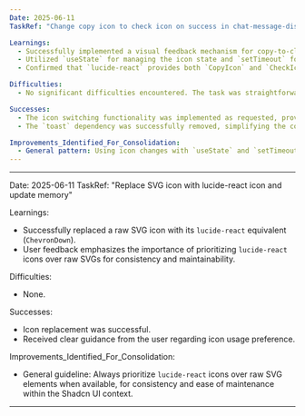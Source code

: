 ```yaml
---
Date: 2025-06-11
TaskRef: "Change copy icon to check icon on success in chat-message-display.tsx"

Learnings:
  - Successfully implemented a visual feedback mechanism for copy-to-clipboard functionality by switching icons instead of using toast notifications.
  - Utilized `useState` for managing the icon state and `setTimeout` for reverting the icon after a delay.
  - Confirmed that `lucide-react` provides both `CopyIcon` and `CheckIcon`.

Difficulties:
  - No significant difficulties encountered. The task was straightforward.

Successes:
  - The icon switching functionality was implemented as requested, providing clear visual feedback to the user.
  - The `toast` dependency was successfully removed, simplifying the component.

Improvements_Identified_For_Consolidation:
  - General pattern: Using icon changes with `useState` and `setTimeout` for transient visual feedback instead of toast notifications for simple actions.
---
```


---

Date: 2025-06-11
TaskRef: "Replace SVG icon with lucide-react icon and update memory"

Learnings:

- Successfully replaced a raw SVG icon with its `lucide-react` equivalent (`ChevronDown`).
- User feedback emphasizes the importance of prioritizing `lucide-react` icons over raw SVGs for consistency and maintainability.

Difficulties:

- None.

Successes:

- Icon replacement was successful.
- Received clear guidance from the user regarding icon usage preference.

Improvements_Identified_For_Consolidation:

- General guideline: Always prioritize `lucide-react` icons over raw SVG elements when available, for consistency and ease of maintenance within the Shadcn UI context.

---
